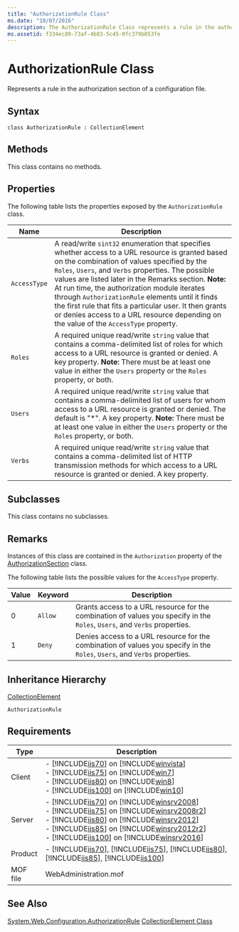 ```yaml
---
title: "AuthorizationRule Class"
ms.date: "10/07/2016"
description: The AuthorizationRule Class represents a rule in the authorization section of a configuration file.
ms.assetid: f334ec89-73af-4b83-5c45-0fc379b053fe
---
```

# AuthorizationRule Class
Represents a rule in the authorization section of a configuration file.  
  
## Syntax  
  
```vbs  
class AuthorizationRule : CollectionElement  
```  
  
## Methods  
 This class contains no methods.  
  
## Properties  
 The following table lists the properties exposed by the `AuthorizationRule` class.  
  
|Name|Description|  
|----------|-----------------|  
|`AccessType`|A read/write `sint32` enumeration that specifies whether access to a URL resource is granted based on the combination of values specified by the `Roles`, `Users`, and `Verbs` properties. The possible values are listed later in the Remarks section. **Note:**  At run time, the authorization module iterates through `AuthorizationRule` elements until it finds the first rule that fits a particular user. It then grants or denies access to a URL resource depending on the value of the `AccessType` property.|  
|`Roles`|A required unique read/write `string` value that contains a comma-delimited list of roles for which access to a URL resource is granted or denied. A key property. **Note:**  There must be at least one value in either the `Users` property or the `Roles` property, or both.|  
|`Users`|A required unique read/write `string` value that contains a comma-delimited list of users for whom access to a URL resource is granted or denied. The default is "\*". A key property. **Note:**  There must be at least one value in either the `Users` property or the `Roles` property, or both.|  
|`Verbs`|A required unique read/write `string` value that contains a comma-delimited list of HTTP transmission methods for which access to a URL resource is granted or denied. A key property.|  
  
## Subclasses  
 This class contains no subclasses.  
  
## Remarks  
 Instances of this class are contained in the `Authorization` property of the [AuthorizationSection](../wmi-provider/authorizationsection-class.md) class.  
  
 The following table lists the possible values for the `AccessType` property.  
  
|Value|Keyword|Description|  
|-----------|-------------|-----------------|  
|0|`Allow`|Grants access to a URL resource for the combination of values you specify in the `Roles`, `Users`, and `Verbs` properties.|  
|1|`Deny`|Denies access to a URL resource for the combination of values you specify in the `Roles`, `Users`, and `Verbs` properties.|  
  
## Inheritance Hierarchy  
 [CollectionElement](../wmi-provider/collectionelement-class.md)  
  
 `AuthorizationRule`  
  
## Requirements  
  
|Type|Description|  
|----------|-----------------|  
|Client|-   [!INCLUDE[iis70](../wmi-provider/includes/iis70-md.md)] on [!INCLUDE[winvista](../wmi-provider/includes/winvista-md.md)]<br />-   [!INCLUDE[iis75](../wmi-provider/includes/iis75-md.md)] on [!INCLUDE[win7](../wmi-provider/includes/win7-md.md)]<br />-   [!INCLUDE[iis80](../wmi-provider/includes/iis80-md.md)] on [!INCLUDE[win8](../wmi-provider/includes/win8-md.md)]<br />-   [!INCLUDE[iis100](../wmi-provider/includes/iis100-md.md)] on [!INCLUDE[win10](../wmi-provider/includes/win10-md.md)]|  
|Server|-   [!INCLUDE[iis70](../wmi-provider/includes/iis70-md.md)] on [!INCLUDE[winsrv2008](../wmi-provider/includes/winsrv2008-md.md)]<br />-   [!INCLUDE[iis75](../wmi-provider/includes/iis75-md.md)] on [!INCLUDE[winsrv2008r2](../wmi-provider/includes/winsrv2008r2-md.md)]<br />-   [!INCLUDE[iis80](../wmi-provider/includes/iis80-md.md)] on [!INCLUDE[winsrv2012](../wmi-provider/includes/winsrv2012-md.md)]<br />-   [!INCLUDE[iis85](../wmi-provider/includes/iis85-md.md)] on [!INCLUDE[winsrv2012r2](../wmi-provider/includes/winsrv2012r2-md.md)]<br />-   [!INCLUDE[iis100](../wmi-provider/includes/iis100-md.md)] on [!INCLUDE[winsrv2016](../wmi-provider/includes/winsrv2016-md.md)]|  
|Product|-   [!INCLUDE[iis70](../wmi-provider/includes/iis70-md.md)], [!INCLUDE[iis75](../wmi-provider/includes/iis75-md.md)], [!INCLUDE[iis80](../wmi-provider/includes/iis80-md.md)], [!INCLUDE[iis85](../wmi-provider/includes/iis85-md.md)], [!INCLUDE[iis100](../wmi-provider/includes/iis100-md.md)]|  
|MOF file|WebAdministration.mof|  
  
## See Also  
 [System.Web.Configuration.AuthorizationRule](/dotnet/api/system.web.configuration.authorizationrule)
 [CollectionElement Class](../wmi-provider/collectionelement-class.md)
